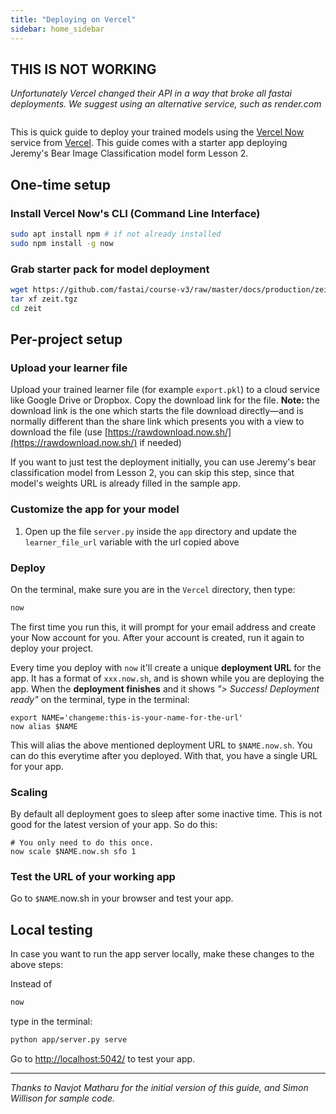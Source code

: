```yaml
---
title: "Deploying on Vercel"
sidebar: home_sidebar
---
```


## THIS IS NOT WORKING

*Unfortunately Vercel changed their API in a way that broke all fastai deployments. We suggest using an alternative service, such as render.com*

<img alt="" src="/images/zeit/zeit_now.png" class="screenshot">

This is quick guide to deploy your trained models using the [Vercel Now](https://vercel.com/now) service from [Vercel](https://vercel.com/).  This guide comes with a starter app deploying Jeremy's Bear Image Classification model form Lesson 2.

## One-time setup

### Install Vercel Now's CLI (Command Line Interface)

```bash
sudo apt install npm # if not already installed
sudo npm install -g now
```

### Grab starter pack for model deployment

```bash
wget https://github.com/fastai/course-v3/raw/master/docs/production/zeit.tgz
tar xf zeit.tgz
cd zeit
```

## Per-project setup

### Upload your learner file

Upload your trained learner file (for example `export.pkl`) to a cloud service like Google Drive or Dropbox. Copy the download link for the file. **Note:** the download link is the one which starts the file download directly&mdash;and is normally different than the share link which presents you with a view to download the file (use [https://rawdownload.now.sh/](https://rawdownload.now.sh/) if needed)

If you want to just test the deployment initially, you can use Jeremy's bear classification model from Lesson 2, you can skip this step, since that model's weights URL is already filled in the sample app.

### Customize the app for your model

1. Open up the file `server.py` inside the `app` directory and update the `learner_file_url` variable with the url copied above

### Deploy

On the terminal, make sure you are in the `Vercel` directory, then type:

```bash
now
```

The first time you run this, it will prompt for your email address and create your Now account for you. After your account is created, run it again to deploy your project.

Every time you deploy with `now` it'll create a unique **deployment URL** for the app. It has a format of `xxx.now.sh`, and is shown while you are deploying the app. When the **deployment finishes** and it shows *"> Success! Deployment ready"* on the terminal, type in the terminal:

```
export NAME='changeme:this-is-your-name-for-the-url'
now alias $NAME
```

This will alias the above mentioned deployment URL to `$NAME.now.sh`. You can do this everytime after you deployed. With that, you have a single URL for your app.

### Scaling

By default all deployment goes to sleep after some inactive time. This is not good for the latest version of your app. So do this:

```
# You only need to do this once.
now scale $NAME.now.sh sfo 1
```

### Test the URL of your working app

Go to `$NAME`.now.sh in your browser and test your app.

## Local testing

In case you want to run the app server locally, make these changes to the above steps:

Instead of

```bash
now
```

type in the terminal:

```bash
python app/server.py serve
```

Go to [http://localhost:5042/](http://localhost:5042/) to test your app.

---

*Thanks to Navjot Matharu for the initial version of this guide, and Simon Willison for sample code.*

